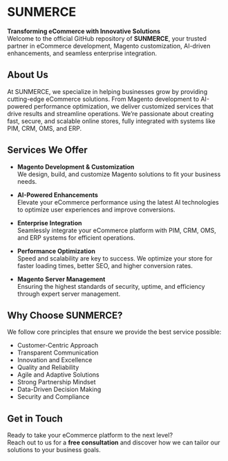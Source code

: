 # SUNMERCE

**Transforming eCommerce with Innovative Solutions**  
Welcome to the official GitHub repository of **SUNMERCE**, your trusted partner in eCommerce development, Magento customization, AI-driven enhancements, and seamless enterprise integration.

## About Us

At SUNMERCE, we specialize in helping businesses grow by providing cutting-edge eCommerce solutions. From Magento development to AI-powered performance optimization, we deliver customized services that drive results and streamline operations. We’re passionate about creating fast, secure, and scalable online stores, fully integrated with systems like PIM, CRM, OMS, and ERP.

## Services We Offer

- **Magento Development & Customization**  
  We design, build, and customize Magento solutions to fit your business needs.

- **AI-Powered Enhancements**  
  Elevate your eCommerce performance using the latest AI technologies to optimize user experiences and improve conversions.

- **Enterprise Integration**  
  Seamlessly integrate your eCommerce platform with PIM, CRM, OMS, and ERP systems for efficient operations.

- **Performance Optimization**  
  Speed and scalability are key to success. We optimize your store for faster loading times, better SEO, and higher conversion rates.

- **Magento Server Management**  
  Ensuring the highest standards of security, uptime, and efficiency through expert server management.

## Why Choose SUNMERCE?

We follow core principles that ensure we provide the best service possible:
- Customer-Centric Approach
- Transparent Communication
- Innovation and Excellence
- Quality and Reliability
- Agile and Adaptive Solutions
- Strong Partnership Mindset
- Data-Driven Decision Making
- Security and Compliance

## Get in Touch

Ready to take your eCommerce platform to the next level?  
Reach out to us for a **free consultation** and discover how we can tailor our solutions to your business goals.
